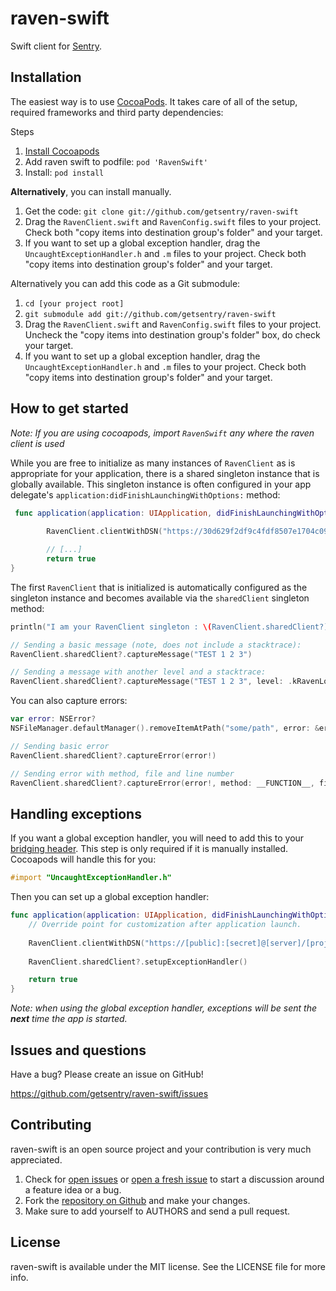 # raven-swift

Swift client for [Sentry](https://www.getsentry.com/welcome/).


## Installation

The easiest way is to use [CocoaPods](http://cocoapods.org). It takes care of all of the setup, required frameworks and third party dependencies:

Steps

1. [Install Cocoapods](http://cocoapods.org)
2. Add raven swift to podfile: ```pod 'RavenSwift'```
3. Install: ```pod install```

**Alternatively**, you can install manually.

1. Get the code: `git clone git://github.com/getsentry/raven-swift`
2. Drag the `RavenClient.swift` and `RavenConfig.swift` files to your project. Check both "copy items into destination group's folder" and your target.
3. If you want to set up a global exception handler, drag the `UncaughtExceptionHandler.h` and `.m` files to your project. Check both "copy items into destination group's folder" and your target.

Alternatively you can add this code as a Git submodule:

1. `cd [your project root]`
2. `git submodule add git://github.com/getsentry/raven-swift`
3. Drag the `RavenClient.swift` and `RavenConfig.swift` files to your project. Uncheck the "copy items into destination group's folder" box, do check your target.
4. If you want to set up a global exception handler, drag the `UncaughtExceptionHandler.h` and `.m` files to your project. Check both "copy items into destination group's folder" and your target.


## How to get started

*Note: If you are using cocoapods, import ```RavenSwift``` any where the raven client is used*

While you are free to initialize as many instances of `RavenClient` as is appropriate for your application, there is a shared singleton instance that is globally available. This singleton instance is often configured in your app delegate's `application:didFinishLaunchingWithOptions:` method:

```swift
 func application(application: UIApplication, didFinishLaunchingWithOptions launchOptions: [NSObject: AnyObject]?) -> Bool {
        
        RavenClient.clientWithDSN("https://30d629f2df9c4fdf8507e1704c09a526:f766cf8e0fff446986ac6daf1902e832@app.getsentry.com/888")

        // [...]
        return true
}
```
The first `RavenClient` that is initialized is automatically configured as the singleton instance and becomes available via the `sharedClient` singleton method:

```swift
println("I am your RavenClient singleton : \(RavenClient.sharedClient?)")
```

```swift
// Sending a basic message (note, does not include a stacktrace):
RavenClient.sharedClient?.captureMessage("TEST 1 2 3")

// Sending a message with another level and a stacktrace:
RavenClient.sharedClient?.captureMessage("TEST 1 2 3", level: .kRavenLogLevelDebugInfo, method: __FUNCTION__, file: __FILE__, line: __LINE__)
```

You can also capture errors:

```swift
var error: NSError?
NSFileManager.defaultManager().removeItemAtPath("some/path", error: &error)

// Sending basic error 
RavenClient.sharedClient?.captureError(error!)

// Sending error with method, file and line number 
RavenClient.sharedClient?.captureError(error!, method: __FUNCTION__, file: __FILE__, line: __LINE__)
```

## Handling exceptions

If you want a global exception handler, you will need to add this to your [bridging header](https://developer.apple.com/library/prerelease/ios/documentation/Swift/Conceptual/BuildingCocoaApps/MixandMatch.html). This step is only required if it is manually installed. Cocoapods will handle this for you: 

```objective-c
#import "UncaughtExceptionHandler.h"
```

Then you can set up a global exception handler:

```swift
func application(application: UIApplication, didFinishLaunchingWithOptions launchOptions: [NSObject: AnyObject]?) -> Bool {
    // Override point for customization after application launch.
    
    RavenClient.clientWithDSN("https://[public]:[secret]@[server]/[project id]")
    
    RavenClient.sharedClient?.setupExceptionHandler()

    return true
}
```

*Note: when using the global exception handler, exceptions will be sent the __next__ time the app is started.*


## Issues and questions

Have a bug? Please create an issue on GitHub!

https://github.com/getsentry/raven-swift/issues


## Contributing

raven-swift is an open source project and your contribution is very much appreciated.

1. Check for [open issues](https://github.com/getsentry/raven-swift/issues) or [open a fresh issue](https://github.com/getsentry/raven-swift/issues/new) to start a discussion around a feature idea or a bug.
2. Fork the [repository on Github](https://github.com/getsentry/raven-swift) and make your changes.
3. Make sure to add yourself to AUTHORS and send a pull request.


## License

raven-swift is available under the MIT license. See the LICENSE file for more info.
